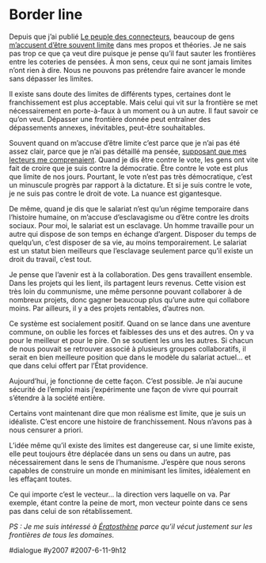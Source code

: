 # Border line

Depuis que j’ai publié [Le peuple des connecteurs](../../page/le-cinquieme-pouvoir), beaucoup de gens [m’accusent d’être souvent limite](la-revanche-des-apaches/#comment-32426.md) dans mes propos et théories. Je ne sais pas trop ce que ça veut dire puisque je pense qu’il faut sauter les frontières entre les coteries de pensées. À mon sens, ceux qui ne sont jamais limites n’ont rien à dire. Nous ne pouvons pas prétendre faire avancer le monde sans dépasser les limites.

Il existe sans doute des limites de différents types, certaines dont le franchissement est plus acceptable. Mais celui qui vit sur la frontière se met nécessairement en porte-à-faux à un moment ou à un autre. Il faut savoir ce qu’on veut. Dépasser une frontière donnée peut entraîner des dépassements annexes, inévitables, peut-être souhaitables.

Souvent quand on m’accuse d’être limite c’est parce que je n’ai pas été assez clair, parce que je n’ai pas détaillé ma pensée, [supposant que mes lecteurs me comprenaient](../../2006/4/mea-culpa.md). Quand je dis être contre le vote, les gens ont vite fait de croire que je suis contre la démocratie. Être contre le vote est plus que limite de nos jours. Pourtant, le vote n’est pas très démocratique, c’est un minuscule progrès par rapport à la dictature. Et si je suis contre le vote, je ne suis pas contre le droit de vote. La nuance est gigantesque.

De même, quand je dis que le salariat n’est qu’un régime temporaire dans l’histoire humaine, on m’accuse d’esclavagisme ou d’être contre les droits sociaux. Pour moi, le salariat est un esclavage. Un homme travaille pour un autre qui dispose de son temps en échange d’argent. Disposer du temps de quelqu’un, c’est disposer de sa vie, au moins temporairement. Le salariat est un statut bien meilleurs que l’esclavage seulement parce qu’il existe un droit du travail, c’est tout.

Je pense que l’avenir est à la collaboration. Des gens travaillent ensemble. Dans les projets qui les lient, ils partagent leurs revenus. Cette vision est très loin du communisme, une même personne pouvant collaborer à de nombreux projets, donc gagner beaucoup plus qu’une autre qui collabore moins. Par ailleurs, il y a des projets rentables, d’autres non.

Ce système est socialement positif. Quand on se lance dans une aventure commune, on oublie les forces et faiblesses des uns et des autres. On y va pour le meilleur et pour le pire. On se soutient les uns les autres. Si chacun de nous pouvait se retrouver associé à plusieurs groupes collaboratifs, il serait en bien meilleure position que dans le modèle du salariat actuel… et que dans celui offert par l’État providence.

Aujourd’hui, je fonctionne de cette façon. C’est possible. Je n’ai aucune sécurité de l’emploi mais j’expérimente une façon de vivre qui pourrait s’étendre à la société entière.

Certains vont maintenant dire que mon réalisme est limite, que je suis un idéaliste. C’est encore une histoire de franchissement. Nous n’avons pas à nous censurer a priori.

L’idée même qu’il existe des limites est dangereuse car, si une limite existe, elle peut toujours être déplacée dans un sens ou dans un autre, pas nécessairement dans le sens de l’humanisme. J’espère que nous serons capables de construire un monde en minimisant les limites, idéalement en les effaçant toutes.

Ce qui importe c’est le vecteur... la direction vers laquelle on va. Par exemple, étant contre la peine de mort, mon vecteur pointe dans ce sens pas dans celui de son rétablissement.

*PS : Je me suis intéressé à* [*Ératosthène*](croisade-biographique.md) *parce qu’il vécut justement sur les frontières de tous les domaines.*

#dialogue #y2007 #2007-6-11-9h12
